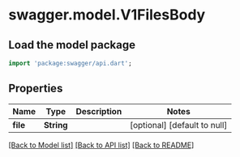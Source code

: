 # swagger.model.V1FilesBody

## Load the model package
```dart
import 'package:swagger/api.dart';
```

## Properties
Name | Type | Description | Notes
------------ | ------------- | ------------- | -------------
**file** | **String** |  | [optional] [default to null]

[[Back to Model list]](../README.md#documentation-for-models) [[Back to API list]](../README.md#documentation-for-api-endpoints) [[Back to README]](../README.md)

